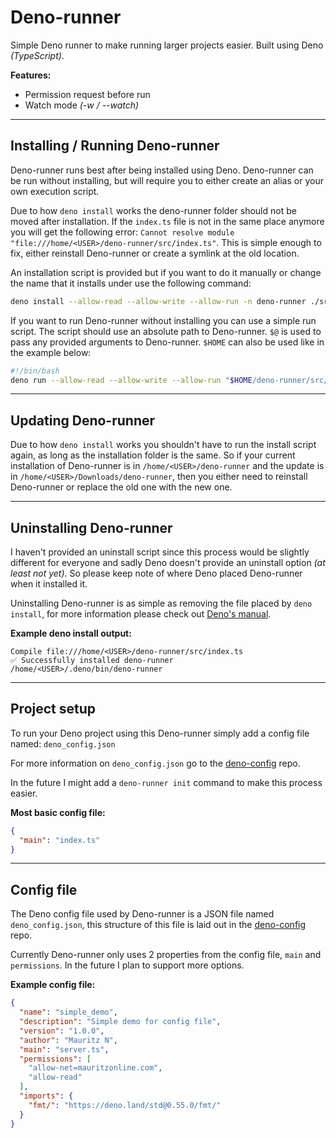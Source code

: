 # Deno-runner

Simple Deno runner to make running larger projects easier. Built using Deno *(TypeScript)*.

**Features:**
  - Permission request before run
  - Watch mode *(-w / --watch)*

-----

## Installing / Running Deno-runner

Deno-runner runs best after being installed using Deno. Deno-runner can be run without installing, but will require you to either create an alias or your own execution script.

Due to how `deno install` works the deno-runner folder should not be moved after installation. If the `index.ts` file is not in the same place anymore you will get the following error: `Cannot resolve module "file:///home/<USER>/deno-runner/src/index.ts"`. This is simple enough to fix, either reinstall Deno-runner or create a symlink at the old location.

An installation script is provided but if you want to do it manually or change the name that it installs under use the following command:

```bash
deno install --allow-read --allow-write --allow-run -n deno-runner ./src/index.ts
```

If you want to run Deno-runner without installing you can use a simple run script. The script should use an absolute path to Deno-runner. `$@` is used to pass any provided arguments to Deno-runner. `$HOME` can also be used like in the example below:

```bash
#!/bin/bash
deno run --allow-read --allow-write --allow-run "$HOME/deno-runner/src/index.ts" "$@"
```

-----

## Updating Deno-runner

Due to how `deno install` works you shouldn't have to run the install script again, as long as the installation folder is the same. So if your current installation of Deno-runner is in `/home/<USER>/deno-runner` and the update is in `/home/<USER>/Downloads/deno-runner`, then you either need to reinstall Deno-runner or replace the old one with the new one.

-----

## Uninstalling Deno-runner

I haven't provided an uninstall script since this process would be slightly different for everyone and sadly Deno doesn't provide an uninstall option *(at least not yet)*. So please keep note of where Deno placed Deno-runner when it installed it.

Uninstalling Deno-runner is as simple as removing the file placed by `deno install`, for more information please check out [Deno's manual](https://deno.land/manual/tools/script_installer).

**Example deno install output:**
```
Compile file:///home/<USER>/deno-runner/src/index.ts
✅ Successfully installed deno-runner
/home/<USER>/.deno/bin/deno-runner
```

-----

## Project setup

To run your Deno project using this Deno-runner simply add a config file named: `deno_config.json`

For more information on `deno_config.json` go to the [deno-config](https://github.com/mauritzn/deno-config) repo.

In the future I might add a `deno-runner init` command to make this process easier.

**Most basic config file:**
```json
{
  "main": "index.ts"
}
```

-----

## Config file

The Deno config file used by Deno-runner is a JSON file named `deno_config.json`, this structure of this file is laid out in the [deno-config](https://github.com/mauritzn/deno-config) repo.

Currently Deno-runner only uses 2 properties from the config file, `main` and `permissions`. In the future I plan to support more options.

**Example config file:**
```json
{
  "name": "simple_demo",
  "description": "Simple demo for config file",
  "version": "1.0.0",
  "author": "Mauritz N",
  "main": "server.ts",
  "permissions": [
    "allow-net=mauritzonline.com",
    "allow-read"
  ],
  "imports": {
    "fmt/": "https://deno.land/std@0.55.0/fmt/"
  }
}
```
